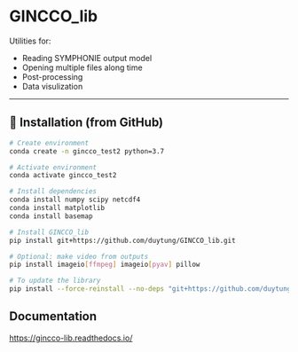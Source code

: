 # GINCCO_lib

Utilities for:
- Reading SYMPHONIE output model
- Opening multiple files along time  
- Post-processing
- Data visulization

---

## 🚀 Installation (from GitHub)

```bash
# Create environment
conda create -n gincco_test2 python=3.7

# Activate environment
conda activate gincco_test2

# Install dependencies
conda install numpy scipy netcdf4
conda install matplotlib 
conda install basemap

# Install GINCCO_lib
pip install git+https://github.com/duytung/GINCCO_lib.git

# Optional: make video from outputs
pip install imageio[ffmpeg] imageio[pyav] pillow

# To update the library
pip install --force-reinstall --no-deps "git+https://github.com/duytung/GINCCO_lib.git"

```

## Documentation

https://gincco-lib.readthedocs.io/
